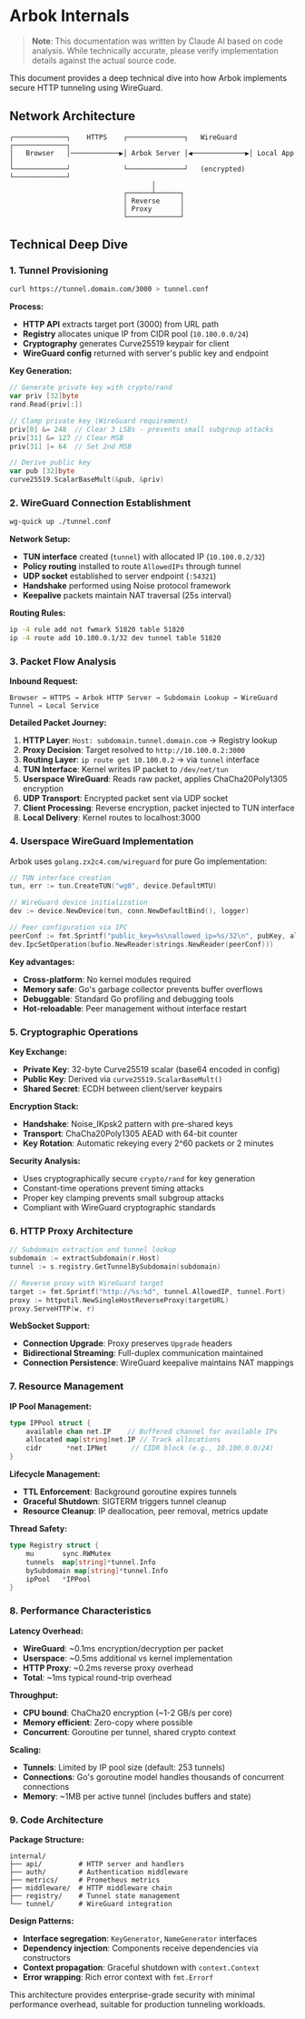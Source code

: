 # Arbok Internals

> **Note**: This documentation was written by Claude AI based on code analysis. While technically accurate, please verify implementation details against the actual source code.

This document provides a deep technical dive into how Arbok implements secure HTTP tunneling using WireGuard.

## Network Architecture

```
┌─────────────┐    HTTPS    ┌──────────────┐   WireGuard   ┌─────────────┐
│   Browser   │────────────▶│ Arbok Server │◀─────────────▶│ Local App   │
└─────────────┘             └──────────────┘   (encrypted) └─────────────┘
                                   │
                            ┌──────┴──────┐
                            │ Reverse     │
                            │ Proxy       │
                            └─────────────┘
```

## Technical Deep Dive

### 1. Tunnel Provisioning

```bash
curl https://tunnel.domain.com/3000 > tunnel.conf
```

**Process:**
- **HTTP API** extracts target port (3000) from URL path
- **Registry** allocates unique IP from CIDR pool (`10.100.0.0/24`)  
- **Cryptography** generates Curve25519 keypair for client
- **WireGuard config** returned with server's public key and endpoint

**Key Generation:**
```go
// Generate private key with crypto/rand
var priv [32]byte
rand.Read(priv[:])

// Clamp private key (WireGuard requirement)
priv[0] &= 248  // Clear 3 LSBs - prevents small subgroup attacks
priv[31] &= 127 // Clear MSB
priv[31] |= 64  // Set 2nd MSB

// Derive public key
var pub [32]byte
curve25519.ScalarBaseMult(&pub, &priv)
```

### 2. WireGuard Connection Establishment

```bash
wg-quick up ./tunnel.conf
```

**Network Setup:**
- **TUN interface** created (`tunnel`) with allocated IP (`10.100.0.2/32`)
- **Policy routing** installed to route `AllowedIPs` through tunnel
- **UDP socket** established to server endpoint (`:54321`)
- **Handshake** performed using Noise protocol framework
- **Keepalive** packets maintain NAT traversal (25s interval)

**Routing Rules:**
```bash
ip -4 rule add not fwmark 51820 table 51820
ip -4 route add 10.100.0.1/32 dev tunnel table 51820
```

### 3. Packet Flow Analysis

**Inbound Request:**
```
Browser → HTTPS → Arbok HTTP Server → Subdomain Lookup → WireGuard Tunnel → Local Service
```

**Detailed Packet Journey:**
1. **HTTP Layer**: `Host: subdomain.tunnel.domain.com` → Registry lookup
2. **Proxy Decision**: Target resolved to `http://10.100.0.2:3000`
3. **Routing Layer**: `ip route get 10.100.0.2` → via `tunnel` interface
4. **TUN Interface**: Kernel writes IP packet to `/dev/net/tun`
5. **Userspace WireGuard**: Reads raw packet, applies ChaCha20Poly1305 encryption
6. **UDP Transport**: Encrypted packet sent via UDP socket
7. **Client Processing**: Reverse encryption, packet injected to TUN interface
8. **Local Delivery**: Kernel routes to localhost:3000

### 4. Userspace WireGuard Implementation

Arbok uses `golang.zx2c4.com/wireguard` for pure Go implementation:

```go
// TUN interface creation
tun, err := tun.CreateTUN("wg0", device.DefaultMTU)

// WireGuard device initialization  
dev := device.NewDevice(tun, conn.NewDefaultBind(), logger)

// Peer configuration via IPC
peerConf := fmt.Sprintf("public_key=%s\nallowed_ip=%s/32\n", pubKey, allowedIP)
dev.IpcSetOperation(bufio.NewReader(strings.NewReader(peerConf)))
```

**Key advantages:**
- **Cross-platform**: No kernel modules required
- **Memory safe**: Go's garbage collector prevents buffer overflows
- **Debuggable**: Standard Go profiling and debugging tools
- **Hot-reloadable**: Peer management without interface restart

### 5. Cryptographic Operations

**Key Exchange:**
- **Private Key**: 32-byte Curve25519 scalar (base64 encoded in config)
- **Public Key**: Derived via `curve25519.ScalarBaseMult()`
- **Shared Secret**: ECDH between client/server keypairs

**Encryption Stack:**
- **Handshake**: Noise_IKpsk2 pattern with pre-shared keys
- **Transport**: ChaCha20Poly1305 AEAD with 64-bit counter
- **Key Rotation**: Automatic rekeying every 2^60 packets or 2 minutes

**Security Analysis:**
- Uses cryptographically secure `crypto/rand` for key generation
- Constant-time operations prevent timing attacks
- Proper key clamping prevents small subgroup attacks
- Compliant with WireGuard cryptographic standards

### 6. HTTP Proxy Architecture

```go
// Subdomain extraction and tunnel lookup
subdomain := extractSubdomain(r.Host)
tunnel := s.registry.GetTunnelBySubdomain(subdomain)

// Reverse proxy with WireGuard target
target := fmt.Sprintf("http://%s:%d", tunnel.AllowedIP, tunnel.Port)
proxy := httputil.NewSingleHostReverseProxy(targetURL)
proxy.ServeHTTP(w, r)
```

**WebSocket Support:**
- **Connection Upgrade**: Proxy preserves `Upgrade` headers
- **Bidirectional Streaming**: Full-duplex communication maintained
- **Connection Persistence**: WireGuard keepalive maintains NAT mappings

### 7. Resource Management

**IP Pool Management:**
```go
type IPPool struct {
    available chan net.IP    // Buffered channel for available IPs
    allocated map[string]net.IP // Track allocations
    cidr      *net.IPNet      // CIDR block (e.g., 10.100.0.0/24)
}
```

**Lifecycle Management:**
- **TTL Enforcement**: Background goroutine expires tunnels
- **Graceful Shutdown**: SIGTERM triggers tunnel cleanup
- **Resource Cleanup**: IP deallocation, peer removal, metrics update

**Thread Safety:**
```go
type Registry struct {
    mu       sync.RWMutex
    tunnels  map[string]*tunnel.Info
    bySubdomain map[string]*tunnel.Info
    ipPool   *IPPool
}
```

### 8. Performance Characteristics

**Latency Overhead:**
- **WireGuard**: ~0.1ms encryption/decryption per packet
- **Userspace**: ~0.5ms additional vs kernel implementation
- **HTTP Proxy**: ~0.2ms reverse proxy overhead
- **Total**: ~1ms typical round-trip overhead

**Throughput:**
- **CPU bound**: ChaCha20 encryption (~1-2 GB/s per core)
- **Memory efficient**: Zero-copy where possible
- **Concurrent**: Goroutine per tunnel, shared crypto context

**Scaling:**
- **Tunnels**: Limited by IP pool size (default: 253 tunnels)
- **Connections**: Go's goroutine model handles thousands of concurrent connections
- **Memory**: ~1MB per active tunnel (includes buffers and state)

### 9. Code Architecture

**Package Structure:**
```
internal/
├── api/         # HTTP server and handlers
├── auth/        # Authentication middleware
├── metrics/     # Prometheus metrics
├── middleware/  # HTTP middleware chain
├── registry/    # Tunnel state management
└── tunnel/      # WireGuard integration
```

**Design Patterns:**
- **Interface segregation**: `KeyGenerator`, `NameGenerator` interfaces
- **Dependency injection**: Components receive dependencies via constructors
- **Context propagation**: Graceful shutdown with `context.Context`
- **Error wrapping**: Rich error context with `fmt.Errorf`

This architecture provides enterprise-grade security with minimal performance overhead, suitable for production tunneling workloads.